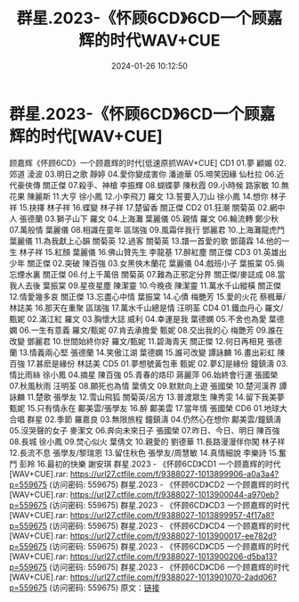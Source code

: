 ﻿---
title: 群星.2023-《怀顾6CD》6CD一个顾嘉辉的时代WAV+CUE
date: 2024-01-26 10:12:50
categories: WAV车载音乐、镜像
tags: 华语中文
---
# 群星.2023-《怀顾6CD》6CD一个顾嘉辉的时代[WAV+CUE]

顾嘉辉《怀顾6CD》一个顾嘉辉的时代[低速原抓WAV+CUE]
CD1
01.夢 顧媚
02.郊道 淩波
03.明日之歌 靜婷
04.愛你變成害你 潘迪華
05.啼笑因緣 仙杜拉
06.近代豪俠傳 關正傑
07.殺手、神槍 李振輝
08.蝴蝶夢 陳秋霞
09.小時候 路家敏
10.無花果 陳麗斯
11.大亨 徐小鳳
12.小李飛刀 羅文
13.誓要入刀山 徐小鳳
14.想你 林子祥
15.抉擇 林子祥
16.蝶變 林子祥
17.楚留香 關正傑
CD2
01.狂潮 關菊英
02.網中人 張德蘭
03.獅子山下 羅文
04.上海灘 葉麗儀
05.親情 羅文
06.輪流轉 鄭少秋
07.萬般情 葉麗儀
08.相識在童年 區瑞強
09.風霜伴我行 鄧麗君
10.上海灘龍虎鬥 葉麗儀
11.為我獻上心韻 關菊英
12.過客 關菊英
13.譜一首愛的歌 鄧藹霖
14.他的一生 林子祥
15.紅顏 葉麗儀
16.佛山贊先生 李龍基
17.醉紅塵 關正傑
CD3
01.英雄出少年 關正傑
02.突破 陳百強
03.女黑俠木蘭花 葉麗儀
04.戲班小子 葉振棠
05.倆忘煙水裏 關正傑
06.付上千萬倍 關菊英
07.難為正邪定分界 關正傑/麥誌成
08.當我人去後 葉振棠
09.星夜星塵 陳潔靈
10.今晚夜 陳潔靈
11.萬水千山縱橫 關正傑
12.情愛幾多哀 關正傑
13.忘盡心中情 葉振棠
14.心債 梅艷芳
15.愛的火花 蔡楓華/林誌美
16.那天在重聚 區瑞強
17.萬水千山總是情 汪明荃
CD4
01.鐵血丹心 羅文/甄妮
02.滿江紅 羅文
03.胸懷大誌 威利
04.幸運是我 葉德嫻
05.不舍也為愛 葉德嫻
06.一生有意義 羅文/甄妮
07.肯去承擔愛 甄妮
08.交出我的心 梅艷芳
09.誰在改變 鄧麗君
10.世間始終你好 羅文/甄妮
11.碧海青天 關正傑
12.何日再相見 張德蘭
13.情義兩心堅 張德蘭
14.笑傲江湖 葉德嫻
15.誰可改變 譚詠麟
16.畫出彩虹 陳百強
17.甚麽是緣份 林誌美
CD5
01.夢想號黃包車 甄妮
02.夢幻是緣份 鐘鎮濤
03.情比雨絲 徐小鳳
04.摘星 陳百強
05.青春的烙印 蔣麗萍
06.始終會行運 張國榮
07.秋風秋雨 汪明荃
08.願死也為情 葉倩文
09.默默向上遊 張國榮
10.楚河漢界 譚詠麟
11.楚歌 張學友
12.雪山飛狐 關菊英/呂方
13.普渡眾生 陳秀雯
14.留下我美夢 甄妮
15.只有情永在 鄺美雲/張學友
16.醉 鄺美雲
17.當年情 張國榮
CD6
01.地球大合唱 群星
02.季節 羅嘉良
03.無限旅程 鐘鎮濤
04.仍然心在想你 鄺美雲/鐘鎮濤
05.沒哭聲的女子 麥潔文
06.奔向未來日子 張國榮
07.昨日、今日、明日 陳百強
08.長城 徐小鳳
09.焚心似火 葉倩文
10.親愛的 劉德華
11.長路漫漫伴你闖 林子祥
12.長流不息 張學友/黎瑞恩
13.留住秋色 張學友/周慧敏
14.真情細說 李樂詩
15.奮鬥 彭羚
16.最初的快樂 謝安琪
群星.2023 - 《怀顾6CD》CD1 一个顾嘉辉的时代 [WAV+CUE].rar: https://url27.ctfile.com/f/9388027-1013899906-a0a3a4?p=559675
(访问密码: 559675)
群星.2023 - 《怀顾6CD》CD2 一个顾嘉辉的时代 [WAV+CUE].rar: https://url27.ctfile.com/f/9388027-1013900044-a970eb?p=559675
(访问密码: 559675)
群星.2023 - 《怀顾6CD》CD3 一个顾嘉辉的时代 [WAV+CUE].rar: https://url27.ctfile.com/f/9388027-1013899957-4f17a8?p=559675
(访问密码: 559675)
群星.2023 - 《怀顾6CD》CD4 一个顾嘉辉的时代 [WAV+CUE].rar: https://url27.ctfile.com/f/9388027-1013900017-ee782d?p=559675
(访问密码: 559675)
群星.2023 - 《怀顾6CD》CD5 一个顾嘉辉的时代 [WAV+CUE].rar: https://url27.ctfile.com/f/9388027-1013900206-d5ba13?p=559675
(访问密码: 559675)
群星.2023 - 《怀顾6CD》CD6 一个顾嘉辉的时代 [WAV+CUE].rar: https://url27.ctfile.com/f/9388027-1013901070-2add06?p=559675
(访问密码: 559675)
原文：[链接](https://blog.sina.com.cn/s/blog_1647c7e76010314b1.html)